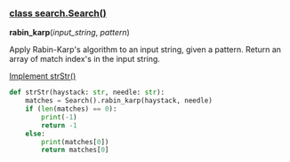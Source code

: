 ### [class search.**Search**()](/search.py)

**rabin_karp**(*input_string*, *pattern*)

Apply Rabin-Karp's algorithm to an input string, given a pattern. Return an array of match index's in the input string.

[Implement strStr()](https://leetcode.com/problems/implement-strstr/)
```python
def strStr(haystack: str, needle: str):
	matches = Search().rabin_karp(haystack, needle)
	if (len(matches) == 0):
		print(-1)
		return -1
	else:
		print(matches[0])
		return matches[0]
```